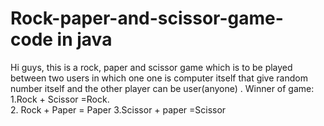 # Rock-paper-and-scissor-game-code in java

Hi guys, this is a rock, paper and scissor game which is to be played between two users in which one one is computer itself that give random number itself and the other player can be user(anyone) .
Winner of game:      
1.Rock + Scissor =Rock.  
2. Rock + Paper = Paper
3.Scissor + paper =Scissor
